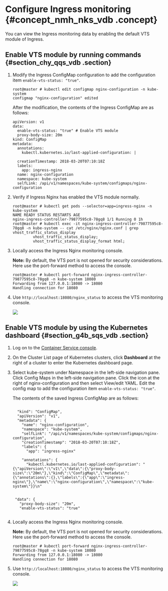 # Configure Ingress monitoring {#concept_nmh_nks_vdb .concept}

You can view the Ingress monitoring data by enabling the default VTS module of Ingress.

## Enable VTS module by running commands {#section_chy_qqs_vdb .section}

1.  Modify the Ingress ConfigMap configuration to add the configuration item `enable-vts-status: "true"`.

    ```
    root@master # kubectl edit configmap nginx-configuration -n kube-system
    configmap "nginx-configuration" edited
    ```

    After the modification, the contents of the Ingress ConfigMap are as follows:

    ```
    apiVersion: v1
    data:
      enable-vts-status: "true" # Enable VTS module
      proxy-body-size: 20m
    kind: ConfigMap
    metadata:
      annotations:
        kubectl.kubernetes.io/last-applied-configuration: |
          
      creationTimestamp: 2018-03-20T07:10:18Z
      labels:
        app: ingress-nginx
      name: nginx-configuration
      namespace: kube-system
      selfLink: /api/v1/namespaces/kube-system/configmaps/nginx-configuration
    ```

2.  Verify if Ingress Nginx has enabled the VTS module normally.

    ```
    root@master # kubectl get pods --selector=app=ingress-nginx -n kube-system
    NAME READY STATUS RESTARTS AGE
    nginx-ingress-controller-79877595c8-78gq8 1/1 Running 0 1h
    root@master # kubectl exec -it nginx-ingress-controller-79877595c8-78gq8 -n kube-system -- cat /etc/nginx/nginx.conf | grep vhost_traffic_status_display
             vhost_traffic_status_display;
             vhost_traffic_status_display_format html;
    ```

3.  Locally access the Ingress Nginx monitoring console.

    **Note:** By default, the VTS port is not opened for security considerations. Here use the port-forward method to access the console.

    ```
    root@master # kubectl port-forward nginx-ingress-controller-79877595c8-78gq8 -n kube-system 18080
    Forwarding from 127.0.0.1:18080 -> 18080
    Handling connection for 18080
    ```

4.  Use `http://localhost:18080/nginx_status` to access the VTS monitoring console.

    ![](http://static-aliyun-doc.oss-cn-hangzhou.aliyuncs.com/assets/img/6931/15330249364648_en-US.png)


## Enable VTS module by using the Kubernetes dashboard {#section_g4b_sqs_vdb .section}

1.  Log on to the [Container Service console](https://cs.console.aliyun.com).
2.  On the Cluster List page of Kubernetes clusters, click **Dashboard** at the right of a cluster to enter the Kubernetes dashboard page.
3.  Select kube-system under Namespace in the left-side navigation pane. Click Config Maps in the left-side navigation pane. Click the icon at the right of nginx-configuration and then select View/edit YAML. Edit the config map to add the configuration item `enable-vts-status: "true"`.

    The contents of the saved Ingress ConfigMap are as follows:

    ```
    
      "kind": "ConfigMap",
      "apiVersion": "v1",
      "metadata": {
        "name": "nginx-configuration",
        "namespace": "kube-system",
        "selfLink": "/api/v1/namespaces/kube-system/configmaps/nginx-configuration",
        "creationTimestamp": "2018-03-20T07:10:18Z",
        "labels": {
          "app": "ingress-nginx"
        
        "annotations": {
          "kubectl.kubernetes.io/last-applied-configuration": "{\"apiVersion\":\"v1\",\"data\":{\"proxy-body-size\":\"20m\"},\"kind\":\"ConfigMap\",\"metadata\":{\"annotations\":{},\"labels\":{\"app\":\"ingress-nginx\"},\"name\":\"nginx-configuration\",\"namespace\":\"kube-system\"}}\n"
       
     
     "data": {
       "proxy-body-size": "20m",
       "enable-vts-status": "true"
     
    
    ```

4.  Locally access the Ingress Nginx monitoring console.

    **Note:** By default, the VTS port is not opened for security considerations. Here use the port-forward method to access the console.

    ```
    root@master # kubectl port-forward nginx-ingress-controller-79877595c8-78gq8 -n kube-system 18080
    Forwarding from 127.0.0.1:18080 -> 18080
    Handling connection for 18080
    ```

5.  Use `http://localhost:18080/nginx_status` to access the VTS monitoring console.

    ![](http://static-aliyun-doc.oss-cn-hangzhou.aliyuncs.com/assets/img/6931/15330249364648_en-US.png)


